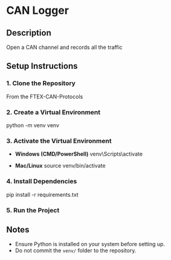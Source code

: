 # CAN Logger

## Description
Open a CAN channel and records all the traffic

## Setup Instructions

### 1. Clone the Repository
From the FTEX-CAN-Protocols

### 2. Create a Virtual Environment
python -m venv venv


### 3. Activate the Virtual Environment
- **Windows (CMD/PowerShell)**
  venv\Scripts\activate

- **Mac/Linux**
  source venv/bin/activate

### 4. Install Dependencies
pip install -r requirements.txt

### 5. Run the Project

## Notes
- Ensure Python is installed on your system before setting up.
- Do not commit the `venv/` folder to the repository.
